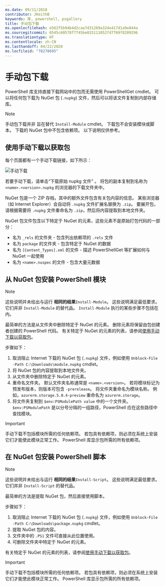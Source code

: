 ```yaml
---
ms.date: 09/11/2018
contributor: JKeithB
keywords: 库, powershell, psgallery
title: 手动包下载
ms.openlocfilehash: e562f5b94b4d2caa7d31269a324e417d1a9e844a
ms.sourcegitcommit: 6545c60578f7745be015111052fd7769f8289296
ms.translationtype: HT
ms.contentlocale: zh-CN
ms.lasthandoff: 04/22/2020
ms.locfileid: "78278695"
---
```

# <a name="manual-package-download"></a>手动包下载

PowerShell 库支持直接下载网站中的包而无需使用 PowerShellGet cmdlet。 可以将任何包下载为 NuGet 包 (`.nupkg`) 文件，然后可以将该文件复制到内部存储库。

> [!NOTE]
> 手动包下载并非  旨在替代 `Install-Module` cmdlet。
> 下载包不会安装模块或脚本。 下载的 NuGet 包中不包含依赖项。 以下说明仅供参考。

## <a name="using-manual-download-to-acquire-a-package"></a>使用手动下载以获取包

每个页面都有一个手动下载链接，如下所示：

![手动下载](media/manual-download/packagedisplaypagewithpseditions.png)

若要手动下载，请单击“下载原始 nupkg 文件”  。 将包的副本复制到名称为 `<name>.<version>.nupkg` 的浏览器的下载文件夹中。

NuGet 包是一个 ZIP 存档，其中的额外文件包含有关包内容的信息。 某些浏览器（如 Internet Explorer）会自动将 `.nupkg` 文件扩展名替换为 `.zip`。 要展开包，请根据需要将 `.nupkg` 文件重命名为 `.zip`，然后将内容提取到本地文件夹。

NuGet 包文件包含以下特定于 NuGet  的元素，这些元素不是原始打包代码的一部分：

- 名为 `_rels` 的文件夹 - 包含列出依赖项的 `.rels` 文件
- 名为 `package` 的文件夹 - 包含特定于 NuGet 的数据
- 名为 `[Content_Types].xml` 的文件 - 描述 PowerShellGet 等扩展如何与 NuGet 一起使用
- 名为 `<name>.nuspec` 的文件 - 包含大量元数据

## <a name="installing-powershell-modules-from-a-nuget-package"></a>从 NuGet 包安装 PowerShell 模块

> [!NOTE]
> 这些说明并未给出与运行  **相同的结果**`Install-Module`。 这些说明满足最低要求。 它们并非 `Install-Module` 的替代品。
> `Install-Module` 执行的某些步骤不包括在内。

最简单的方法是从文件夹中删除特定于 NuGet 的元素。 删除元素将保留由包创建者创建的 PowerShell 代码。
有关特定于 NuGet 的元素的列表，请参阅[使用手动下载以获取包](#using-manual-download-to-acquire-a-package)。

步骤如下：

1. 取消阻止 Internet 下载的 NuGet 包 (`.nupkg`) 文件，例如使用 `Unblock-File -Path C:\Downloads\module.nupkg` cmdlet。
2. 将 NuGet 包的内容提取到本地文件夹。
2. 从文件夹中删除特定于 NuGet 的元素。
3. 重命名文件夹。 默认文件夹名称通常是 `<name>.<version>`。 若将模块标记为预发布版本，则版本可包含 `-prerelease`。 将文件夹重命名为模块名称。 例如，`azurerm.storage.5.0.4-preview` 重命名为 `azurerm.storage`。
4. 将文件夹复制到 `$env:PSModulePath value` 中的一个文件夹。 `$env:PSModulePath` 是以分号分隔的一组路径，PowerShell 应在这些路径中查找模块。

> [!IMPORTANT]
> 手动下载不包括模块所需的任何依赖项。 若包具有依赖项，则必须在系统上安装它们才能使此模块正常工作。 PowerShell 库显示包所需的所有依赖项。

## <a name="installing-powershell-scripts-from-a-nuget-package"></a>在 NuGet 包安装 PowerShell 脚本

> [!NOTE]
> 这些说明并未给出与运行  **相同的结果**`Install-Script`。 这些说明满足最低要求。 它们并非 `Install-Script` 的替代品。

最简单的方法是提取 NuGet 包，然后直接使用脚本。

步骤如下：

1. 取消阻止 Internet 下载的 NuGet 包 (`.nupkg`) 文件，例如使用 `Unblock-File -Path C:\Downloads\package.nupkg` cmdlet。
2. 提取 NuGet 包的内容。
2. 文件夹中的 `.PS1` 文件可直接从此位置使用。
3. 可删除文件夹中特定于 NuGet 的元素。

有关特定于 NuGet 的元素的列表，请参阅[使用手动下载以获取包](#using-manual-download-to-acquire-a-package)。

> [!IMPORTANT]
> 手动下载不包括模块所需的任何依赖项。 若包具有依赖项，则必须在系统上安装它们才能使此模块正常工作。 PowerShell 库显示包所需的所有依赖项。
